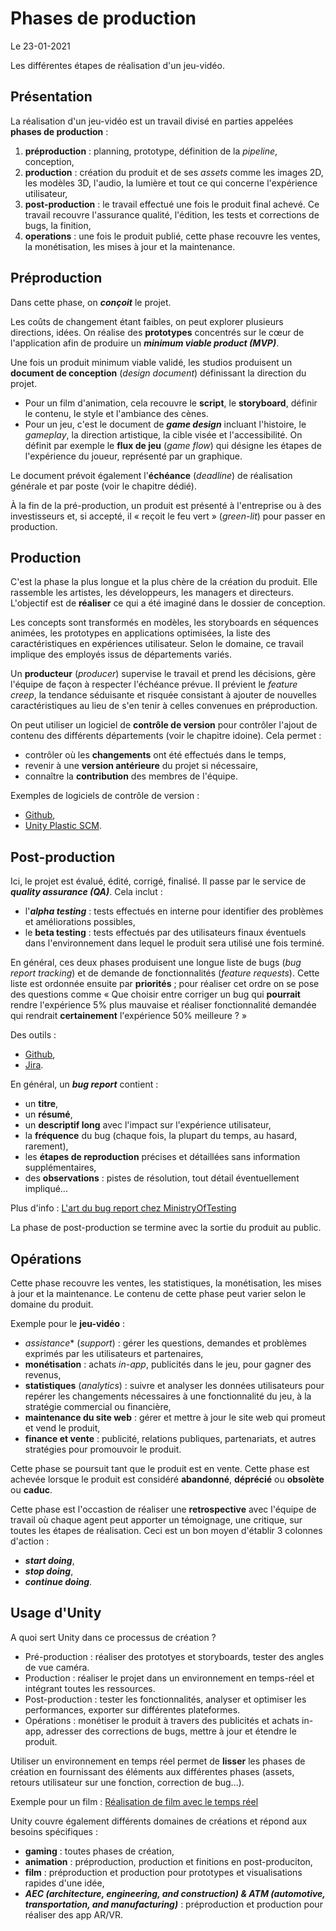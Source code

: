 # Phases de production

Le 23-01-2021

Les différentes étapes de réalisation d'un jeu-vidéo.

## Présentation

La réalisation d'un jeu-vidéo est un travail divisé en parties appelées **phases de production** :
1. **préproduction** : planning, prototype, définition de la *pipeline*, conception,
2. **production** : création du produit et de ses *assets* comme les images 2D, les modèles 3D, l'audio, la lumière et tout ce qui concerne l'expérience utilisateur,
3. **post-production** : le travail effectué une fois le produit final achevé. Ce travail recouvre l'assurance qualité, l'édition, les tests et corrections de bugs, la finition,
4. **operations** : une fois le produit publié, cette phase recouvre les ventes, la monétisation, les mises à jour et la maintenance.

## Préproduction

Dans cette phase, on ***conçoit*** le projet.

Les coûts de changement étant faibles, on peut explorer plusieurs directions, idées. On réalise des **prototypes** concentrés sur le cœur de l'application afin de produire un ***minimum viable product (MVP)***.

Une fois un produit minimum viable validé, les studios produisent un **document de conception** (*design document*) définissant la direction du projet. 

- Pour un film d'animation, cela recouvre le **script**, le **storyboard**, définir le contenu, le style et l'ambiance des cènes.
- Pour un jeu, c'est le document de ***game design*** incluant l'histoire, le *gameplay*, la direction artistique, la cible visée et l'accessibilité. On définit par exemple le **flux de jeu** (*game flow*) qui désigne les étapes de l'expérience du joueur, représenté par un graphique.

Le document prévoit également l'**échéance** (*deadline*) de réalisation générale et par poste (voir le chapitre dédié).

À la fin de la pré-production, un produit est présenté à l'entreprise ou à des investisseurs et, si accepté, il « reçoit le feu vert » (*green-lit*) pour passer en production.

## Production

C'est la phase la plus longue et la plus chère de la création du produit. Elle rassemble les artistes, les développeurs, les managers et directeurs. L'objectif est de **réaliser** ce qui a été imaginé dans le dossier de conception.

Les concepts sont transformés en modèles, les storyboards en séquences animées, les prototypes en applications optimisées, la liste des caractéristiques en expériences utilisateur. Selon le domaine, ce travail implique des employés issus de départements variés.

Un **producteur** (*producer*) supervise le travail et prend les décisions, gère l'équipe de façon à respecter l'échéance prévue. Il prévient le *feature creep*, la tendance séduisante et risquée consistant à ajouter de nouvelles caractéristiques au lieu de s'en tenir à celles convenues en préproduction.

On peut utiliser un logiciel de **contrôle de version** pour contrôler l'ajout de contenu des différents départements (voir le chapitre idoine). Cela permet :
- contrôler où les **changements** ont été effectués dans le temps,
- revenir à une **version antérieure** du projet si nécessaire,
- connaître la **contribution** des membres de l'équipe.

Exemples de logiciels de contrôle de version : 
- [Github](https://github.com/ "Github"),
- [Unity Plastic SCM](https://unity.com/fr/products/plastic-scm "Unity Plastic SCM").

## Post-production

Ici, le projet est évalué, édité, corrigé, finalisé. Il passe par le service de ***quality assurance (QA)***. Cela inclut :
- l'***alpha testing*** : tests effectués en interne pour identifier des problèmes et améliorations possibles,
- le **beta testing** : tests effectués par des utilisateurs finaux éventuels dans l'environnement dans lequel le produit sera utilisé une fois terminé.

En général, ces deux phases produisent une longue liste de bugs (*bug report tracking*) et de demande de fonctionnalités (*feature requests*). Cette liste est ordonnée ensuite par **priorités** ; pour réaliser cet ordre on se pose des questions comme « Que choisir entre corriger un bug qui **pourrait** rendre l'expérience 5% plus mauvaise et réaliser fonctionnalité demandée qui rendrait **certainement** l'expérience 50% meilleure ? »

Des outils : 
- [Github](https://github.com/ "Github"),
- [Jira](https://www.atlassian.com/fr/software/jira "Jira").

En général, un ***bug report*** contient : 
- un **titre**, 
- un **résumé**,
- un **descriptif long** avec l'impact sur l'expérience utilisateur,
- la **fréquence** du bug (chaque fois, la plupart du temps, au hasard, rarement),
- les **étapes de reproduction** précises et détaillées sans information supplémentaires,
- des **observations** : pistes de résolution, tout détail éventuellement impliqué...

Plus d'info : [L'art du bug report chez MinistryOfTesting](https://www.ministryoftesting.com/dojo/lessons/the-art-of-the-bug-report "L'art du bug report chez MinistryOfTesting")

La phase de post-production se termine avec la sortie du produit au public.

## Opérations

Cette phase recouvre les ventes, les statistiques, la monétisation, les mises à jour et la maintenance. Le contenu de cette phase peut varier selon le domaine du produit.

Exemple pour le **jeu-vidéo** :
- *assistance** (*support*) : gérer les questions, demandes et problèmes exprimés par les utilisateurs et partenaires,
- **monétisation** : achats *in-app*, publicités dans le jeu, pour gagner des revenus,
- **statistiques** (*analytics*) : suivre et analyser les données utilisateurs pour repérer les changements nécessaires à une fonctionnalité du jeu, à la stratégie commercial ou financière,
- **maintenance du site web** : gérer et mettre à jour le site web qui promeut et vend le produit,
- **finance et vente** : publicité, relations publiques, partenariats, et autres stratégies pour promouvoir le produit.

Cette phase se poursuit tant que le produit est en vente. Cette phase est achevée lorsque le produit est considéré **abandonné**, **déprécié** ou **obsolète** ou **caduc**.

Cette phase est l'occastion de réaliser une **retrospective** avec l'équipe de travail où chaque agent peut apporter un témoignage, une critique, sur toutes les étapes de réalisation. Ceci est un bon moyen d'établir 3 colonnes d'action :
- ***start doing***,
- ***stop doing***,
- ***continue doing***.

## Usage d'Unity

A quoi sert Unity dans ce processus de création ?

- Pré-production : réaliser des prototyes et storyboards, tester des angles de vue caméra.
- Production : réaliser le projet dans un environnement en temps-réel et intégrant toutes les ressources.
- Post-production : tester les fonctionnalités, analyser et optimiser les performances, exporter sur différentes plateformes.
- Opérations : monétiser le produit à travers des publicités et achats in-app, adresser des corrections de bugs, mettre à jour et étendre le produit.

Utiliser un environnement en temps réel permet de **lisser** les phases de création en fournissant des éléments aux différentes phases (assets, retours utilisateur sur une fonction, correction de bug...).

Exemple pour un film : [Réalisation de film avec le temps réel](https://unity.com/solutions/real-time-filmmaking-explained#new-and-improved-workflow "Réalisation de film avec le temps réel")

Unity couvre également différents domaines de créations et répond aux besoins spécifiques :
- **gaming** : toutes phases de création,
- **animation** : préproduction, production et finitions en post-produciton,
- **film** : préproduction et production pour prototypes et visualisations rapides d'une idée,
- ***AEC (architecture, engineering, and construction) & ATM (automotive, transportation, and manufacturing)*** : préproduction et production pour réaliser des app AR/VR.